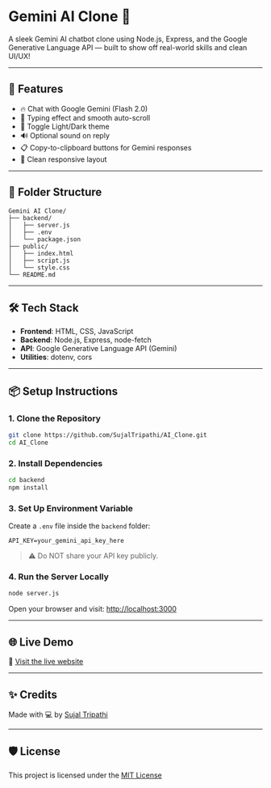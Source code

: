 # Gemini AI Clone 🔮

A sleek Gemini AI chatbot clone using Node.js, Express, and the Google Generative Language API — built to show off real-world skills and clean UI/UX!

---

## 🚀 Features

- 🔥 Chat with Google Gemini (Flash 2.0)
- 💬 Typing effect and smooth auto-scroll
- 🌙 Toggle Light/Dark theme
- 🔊 Optional sound on reply
- 📋 Copy-to-clipboard buttons for Gemini responses
- 🎯 Clean responsive layout

---

## 📁 Folder Structure

```
Gemini AI Clone/
├── backend/
│   ├── server.js
│   ├── .env
│   └── package.json
├── public/
│   ├── index.html
│   ├── script.js
│   └── style.css
└── README.md
```

---

## 🛠 Tech Stack

- **Frontend**: HTML, CSS, JavaScript
- **Backend**: Node.js, Express, node-fetch
- **API**: Google Generative Language API (Gemini)
- **Utilities**: dotenv, cors

---

## 📦 Setup Instructions

### 1. Clone the Repository

```bash
git clone https://github.com/SujalTripathi/AI_Clone.git
cd AI_Clone
```

### 2. Install Dependencies

```bash
cd backend
npm install
```

### 3. Set Up Environment Variable

Create a `.env` file inside the `backend` folder:

```env
API_KEY=your_gemini_api_key_here
```

> ⚠️ Do NOT share your API key publicly.

### 4. Run the Server Locally

```bash
node server.js
```

Open your browser and visit: [http://localhost:3000](http://localhost:3000)

---

## 🌐 Live Demo

🔗 [Visit the live website](https://ai-clone-vmd7.onrender.com)

---

## ✨ Credits

Made with 💻 by [Sujal Tripathi](https://github.com/SujalTripathi)

---

## 🛡️ License

This project is licensed under the [MIT License](LICENSE)
